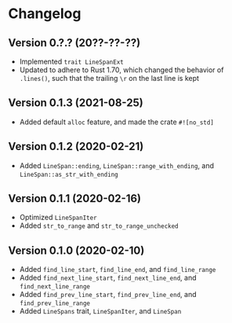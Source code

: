 # Changelog

## Version 0.?.? (20??-??-??)

- Implemented `trait LineSpanExt`
- Updated to adhere to Rust 1.70, which changed the behavior of `.lines()`, such that the trailing `\r` on the last line is kept

## Version 0.1.3 (2021-08-25)

- Added default `alloc` feature, and made the crate `#![no_std]`

## Version 0.1.2 (2020-02-21)

- Added `LineSpan::ending`, `LineSpan::range_with_ending`, and `LineSpan::as_str_with_ending`

## Version 0.1.1 (2020-02-16)

- Optimized `LineSpanIter`
- Added `str_to_range` and `str_to_range_unchecked`

## Version 0.1.0 (2020-02-10)

- Added `find_line_start`, `find_line_end`, and `find_line_range`
- Added `find_next_line_start`, `find_next_line_end`, and `find_next_line_range`
- Added `find_prev_line_start`, `find_prev_line_end`, and `find_prev_line_range`
- Added `LineSpans` trait, `LineSpanIter`, and `LineSpan`
